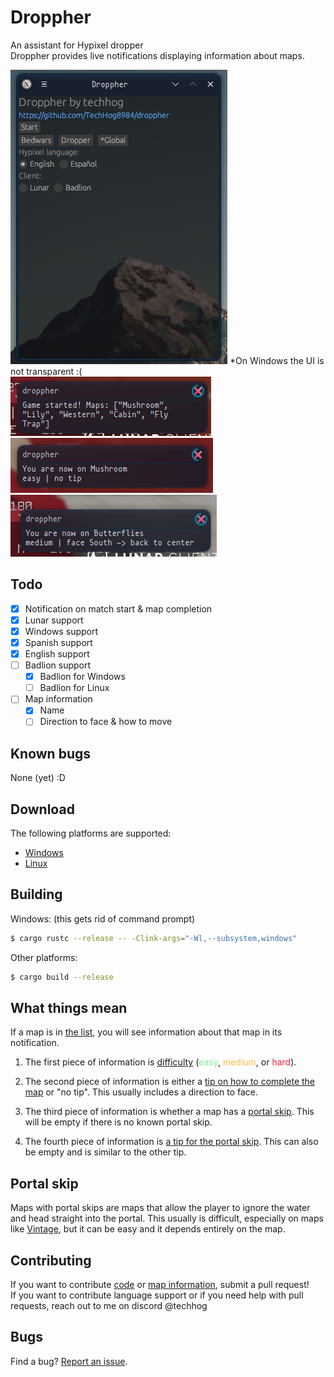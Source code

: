 # Droppher

An assistant for Hypixel dropper
<br>
Droppher provides live notifications displaying information about maps.

![](assets/image1.png)
*On Windows the UI is not transparent :(
<br>
![](assets/image2.png)
<br>
![](assets/image3.png)
![](assets/image4.png)

## Todo

- [x] Notification on match start & map completion
- [x] Lunar support
- [x] Windows support
- [x] Spanish support
- [x] English support
- [ ] Badlion support
    - [x] Badlion for Windows
    - [ ] Badlion for Linux
- [ ] Map information
    - [x] Name
    - [ ] Direction to face & how to move

## Known bugs

None (yet) :D

## Download

The following platforms are supported:
<br>
- [Windows](https://github.com/TechHog8984/droppher/releases/latest/download/droppher.exe)
- [Linux](https://github.com/TechHog8984/droppher/releases/latest/download/droppher)

## Building

Windows: (this gets rid of command prompt)
```sh
$ cargo rustc --release -- -Clink-args="-Wl,--subsystem,windows"
```

Other platforms:
```sh
$ cargo build --release
```

## What things mean

If a map is in [the list](assets/map_information.json), you will see information about that map in its notification.

1. The first piece of information is <ins>difficulty</ins> (<span style="color:#80ed99">easy</span>, <span style="color:#fcbf49">medium</span>, or <span style="color:#ef233c">hard</span>).

2. The second piece of information is either a <ins>tip on how to complete the map</ins> or "no tip". This usually includes a direction to face.

3. The third piece of information is whether a map has a <ins>[portal skip](#portal-skip)</ins>. This will be empty if there is no known portal skip.

4. The fourth piece of information is <ins>a tip for the portal skip</ins>. This can also be empty and is similar to the other tip.

## Portal skip

Maps with portal skips are maps that allow the player to ignore the water and head straight into the portal. This usually is difficult, especially on maps like <ins>Vintage</ins>, but it can be easy and it depends entirely on the map.

## Contributing

If you want to contribute [code](src/main.rs) or [map information](assets/map_information.json), submit a pull request!
<br>
If you want to contribute language support or if you need help with pull requests, reach out to me on discord @techhog

## Bugs

Find a bug? [Report an issue](https://github.com/TechHog8984/droppher/issues/new/choose).
